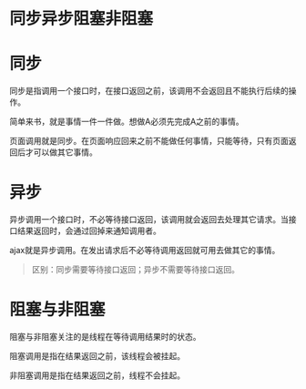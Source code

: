 # 同步异步阻塞非阻塞

# 同步

同步是指调用一个接口时，在接口返回之前，该调用不会返回且不能执行后续的操作。

简单来书，就是事情一件一件做。想做A必须先完成A之前的事情。

页面调用就是同步。在页面响应回来之前不能做任何事情，只能等待，只有页面返回后才可以做其它事情。

# 异步

异步调用一个接口时，不必等待接口返回，该调用就会返回去处理其它请求。当接口结果返回时，会通过回掉来通知调用者。

ajax就是异步调用。在发出请求后不必等待调用返回就可用去做其它的事情。

> 区别：同步需要等待接口返回；异步不需要等待接口返回。

# 阻塞与非阻塞

阻塞与非阻塞关注的是线程在等待调用结果时的状态。

阻塞调用是指在结果返回之前，该线程会被挂起。

非阻塞调用是指在结果返回之前，线程不会挂起。